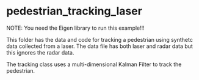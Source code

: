 # pedestrian_tracking_laser

NOTE: You need the Eigen library to run this example!!!

This folder has the data and code for tracking a pedestrian using synthetc data collected from a laser. 
The data file has both laser and radar data but this ignores the radar data.

The tracking class uses a multi-dimensional Kalman Filter to track the pedestrian. 
